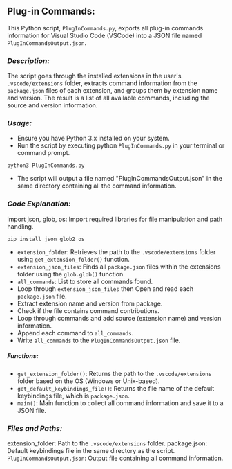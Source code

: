 ## **Plug-in Commands:**
This Python script, `PlugInCommands.py`, exports all plug-in commands information for Visual Studio Code (VSCode) into a JSON file named `PlugInCommandsOutput.json`.

### *Description:*
The script goes through the installed extensions in the user's `.vscode/extensions` folder, extracts command information from the `package.json` files of each extension, and groups them by extension name and version. The result is a list of all available commands, including the source and version information.

### *Usage:*
* Ensure you have Python 3.x installed on your system.
* Run the script by executing python `PlugInCommands.py` in your terminal or command prompt.
```
python3 PlugInCommands.py
```
* The script will output a file named "PlugInCommandsOutput.json" in the same directory containing all the command information.

### *Code Explanation:*
import json, glob, os: Import required libraries for file manipulation and path handling.
```
pip install json glob2 os
```

* `extension_folder`: Retrieves the path to the `.vscode/extensions` folder using `get_extension_folder()` function.
* `extension_json_files`: Finds all `package.json` files within the extensions folder using the `glob.glob()` function.
* `all_commands`: List to store all commands found.
* Loop through `extension_json_files` then Open and read each `package.json` file.
* Extract extension name and version from package.
* Check if the file contains command contributions.
* Loop through commands and add source (extension name) and version information.
* Append each command to `all_commands`.
* Write `all_commands` to the `PlugInCommandsOutput.json` file.

##### *Functions:*
* `get_extension_folder()`: Returns the path to the `.vscode/extensions` folder based on the OS (Windows or Unix-based).
* `get_default_keybindings_file()`: Returns the file name of the default keybindings file, which is `package.json`.
* `main()`: Main function to collect all command information and save it to a JSON file.

### *Files and Paths:*

extension_folder: Path to the `.vscode/extensions` folder.
package.json: Default keybindings file in the same directory as the script.
`PlugInCommandsOutput.json`: Output file containing all command information.
